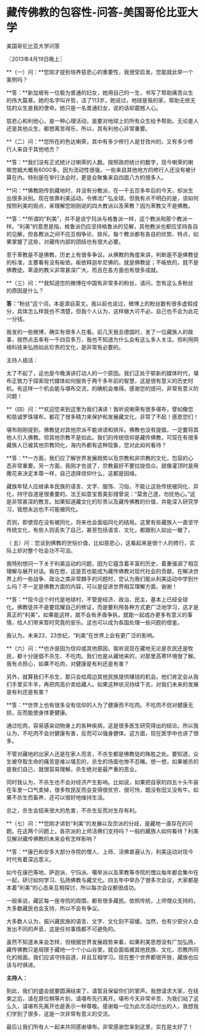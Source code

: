 # 藏传佛教的包容性-问答-美国哥伦比亚大学

美国哥伦比亚大学问答

〖2013年4月19日晚上〗

**（一）问：**您刚才提到培养慈悲心的重要性，我很受启发。您能就此举一个案例吗？

**答：**新加坡有一位极为普通的妇女，她用自己的一生，书写了帮助痛苦众生的伟大篇章。她的名字叫许哲，活了113岁。她说过，地球是我的家，帮助无依无怙的众生是我的使命。她只是一名普通妇女，说的话却震撼人心。

慈悲心和利他心，是一种心理活动，是要对地球上的所有众生给予帮助。无论是人还是其他众生，都想离苦得乐，所以，具有利他心非常重要。

**（二）问：**您所在的色达喇荣，其中有多少修行人是甘孜州的，又有多少修行人来自于其他地方？

**答：**我们没有正式统计过喇荣的人数。按照政府统计的数字，现今喇荣的喇嘛觉姆大概有6000多。因为流动性很强，一些来自其他地方的修行人还没有被计算在内。特别是在举行法会时，更是会聚集来自四面八方的很多人。

**问：**佛教刚传到藏地时，并没有分教派，在一千五百多年后的今天，却派生出很多派别。现在依靠利美运动，令佛法广弘全球。但我有点不明白的是，该如何按照利美的观点，来理解您刚刚说的四大教派以及苯教？因为苯教又不是佛教。

**答：**所谓的“利美”，并不是说宁玛派与格鲁派一样，这个教派和那个教派一样。“利美”的意思是指，格鲁派仍应坚持格鲁派的见解，其他教派也都应坚持各自的见解，但各教派之间不应互相争论、排斥。每个教派都有各自的优势、特点，如果掌握了这些，对藏传内部的团结也有很大必要。

至于苯教是不是佛教，历史上有很多争议。从佛教的角度来讲，判断是不是佛教徒的标准，主要看有没有皈依。皈依释迦牟尼佛的，就是佛教徒；不皈依的，就不是佛教徒。苯波的教义非常甚深广大，而且在各方面也有很多成就。

**（三）问：**我知道您的微博在中国有非常多的粉丝，请问，您有这么多粉丝的原因是什么？

**答：**“粉丝”这个词，本是源自英文。我以前也说过，微博上的粉丝数有很多虚假成分，具体怎么样我也不清楚，但我个人认为，这样做大可不必，自己也不会为此花一分钱。

我发的一些微博，确实有很多人在看。前几天我去德国时，发了一位藏族人的故事，居然点击率有一千四百多万，我也不知道为什么会有这么多人关注。但利用网络科技来弘扬如此珍贵的文化，是非常有必要的。

主持人插话：

太了不起了，这也是今晚演讲打动人的一个原因。我们正处于崭新的媒体时代，堪布正致力于探索现代媒体如何服务于两千多年前的智慧，这是很有意义的历史时机。有这样一个机会能与堪布交流，的确机会难得。感谢您的提问，非常有意义的问题！

**（四）问：**欢迎您来到这里为我们演讲！我听说喇荣有很多堪布，譬如像您和慈诚罗珠堪布，都花了很多精力来保护和发展藏文化，非常了不起！感恩您们！

堪布刚刚提到，佛教徒对其他宗派不能诽谤和排斥。佛教也没有提倡，一定要将其他人引入佛教。但其他宗教不是如此。我们的传统信仰是藏传佛教，可现在有很多藏族人已被其他宗教同化，海内外都有这种现象，您对此如何看待？

**答：**一方面，我们应了解世界发展趋势以及宗教和非宗教的文化，包容的心态非常重要。另一方面，我刚才也说了，宗教最好不要拉拢信众。就像灌顶时是用撒花来决定本尊一样，自己选择信仰什么，这都是因缘。

藏族年轻人应继承本民族的语言、文字、服饰、习俗，不能让这些传统被同化、异化，持守自道是很重要的。法王如意宝晋美彭措曾说：“莫舍己道，勿扰他心。”这是非常甚深的教言。如果知道藏文化的珍贵以及藏传佛教的价值，并能深入研究学习，我想永远也不可能被同化。

否则，即使现在没有被同化，将来也会面临同化的结局。这里有些藏族人一直坚守传统文化，有些人则丢失了自己，甚至包括语言、文化，都跟别人如出一辙了。

（ 五）问：您谈到佛教的世俗价值，比如慈悲心，这看起来是很个人的修行，实际上却对整个社会功不可没。

我特别想问一下关于利美运动的问题，因为它蕴含着丰富的历史，着重强调了相互理解与展开对话。我在想，这是否也能成为藏传佛教对现代社会的贡献。在解决世界上的一些战争、政治之类非常棘手的问题时，您认为我们能从利美运动中学到什么吗？不一定是佛教方面的内容，可以是促进世界相互理解方面，谢谢！

**答：**现今这个时代是地球村，不管是经济、政治、民主，基本上已经全球化。佛教徒并不是要炫耀自己的修证，而是要利用各种方式更广泛地学习，这才是真正的“利美”。如果能这样，就不会有矛盾争执，就能一起成办更多有意义的事情，给人们带来暂时究竟的安乐。这也可以成为各国处理一些问题的借鉴。

我认为，未来22、23世纪，“利美”在世界上会有更广泛的影响。

**（六）问：**也许是因为信仰或其他原因，我听说现在藏地无论是农民还是牧民，都十分提倡不杀生、不吃肉。我们也是从藏地来的，对那里高寒环境很了解。我有点担心，如果不吃肉，对健康是有利还是有害？

另外，就算我们不杀生，那只会给周边其他民族提供赚钱的机会。他们肯定会从我们手里买牛羊，再把肉高价卖给藏人。如果这种状况持续下去，对我们未来的发展是有利还是有害？

**答：**世界上也有很多没有信仰的人为了健康而不吃肉。不吃肉不但对健康无损，反而能使身体更健康。

通过吃肉，容易感染动物身上的各种疾病，这是很多医生研究得出的结论。所以我认为，不吃肉不会对健康有害，反而可以强身健体。这方面，现在医学中也讲了很多。

不管对藏地的出家人还是在家人而言，不杀生都是佛教徒的殊胜之处。要知道，众生被夺取生命的痛苦是难以堪忍的，杀生的场面也惨不忍睹。想一想，如果被杀的是我们自己，就很容易理解，杀生绝对是最严重的恶业。

同时我认为，不杀生也不会对经济产生影响。比如说，如果把自家的四五十头牛装在车里一口气卖掉，很多牧民反而会变得很贫穷、很可怜，既没有田又没有牛。如果不杀生而畜养，还可以很好地维持生活。

总之，杀生会招来很大的危害，不杀生反而对生存有利。

**（七）问：**您刚才讲到“利美”的发展以及宗派的分歧，是藏地一直存在的问题。在这两个问题上，各宗派的上师活佛们支持吗？一般的藏族人如何看待？利美见解对藏传佛教的未来会有怎样影响？

**答：**康巴和安多大部分寺院的僧人、上师、活佛普遍认为，利美运动对现今时代有着深远意义。

如今在康巴等地，萨迦派、宁玛派、噶举派以及苯教等寺院的僧众每年都会集中在一起，研讨如何学习、弘扬佛教与藏文化。四五年中举办了很多次会议，大家都是本着“利美”的心态来互相探讨，所以每次会议都很成功。

一般来说，藏区每一座寺院的周围，都有很多藏民。依照传统，上师僧众支持的，大多数藏民也会支持，所以不会有争议。

大多数人认为，振兴藏民族的语言、文字、文化刻不容缓。当然，也有少部分人会发出不同的声音，这是任何事情都不可避免的。

虽然不知道未来会怎样，但根据世界发展趋势来看，如果利美思想没有广加弘扬，藏传佛教只是局限于藏地一个个小山谷里，就会面临被其他民族、文化、宗教所同化的局面。我们应该守持自道，并且互相学习。现在整个世界都很开放，藏族也应该与时俱进。

**主持人：**

到此，我们的盛会就要圆满结束了，请暂且保留你们的掌声。我想请求大家，在结束之后，请在原位稍等片刻，请堪布先行离开。堪布今天非常辛苦，为我们站了这么久，请堪布先离开也是表示一种尊敬。感谢每一位为此次活动付出的人，我想我们学到了很多，这是一次非常有意义的交流。

最后让我们所有人一起来共同感谢堪布。非常感谢您来到这里，实在是太好了！

